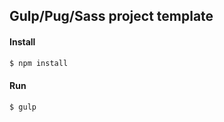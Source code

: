 ## Gulp/Pug/Sass project template

#### Install
```sh
$ npm install
```

#### Run
```sh
$ gulp
```

